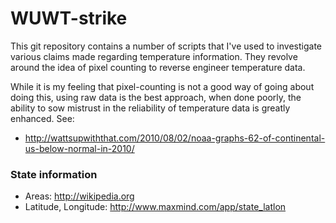# WUWT-strike

This git repository contains a number of scripts that I've used to investigate various claims made regarding temperature information. They revolve around the idea of pixel counting to reverse engineer temperature data.

While it is my feeling that pixel-counting is not a good way of going about doing this, using raw data is the best approach, when done poorly, the ability to sow mistrust in the reliability of temperature data is greatly enhanced. See:

- http://wattsupwiththat.com/2010/08/02/noaa-graphs-62-of-continental-us-below-normal-in-2010/

### State information

- Areas: http://wikipedia.org
- Latitude, Longitude: http://www.maxmind.com/app/state_latlon